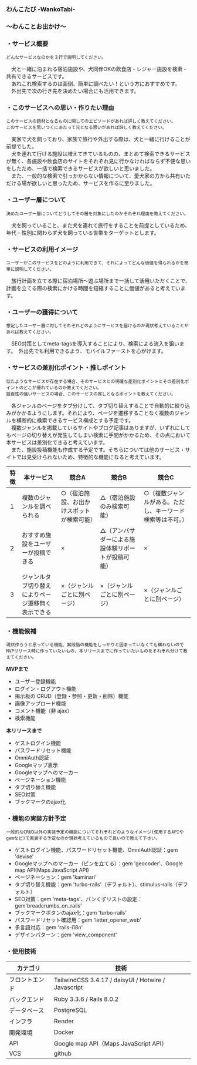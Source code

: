 ### わんこたび -WankoTabi-
### 〜わんことお出かけ〜


### ・サービス概要
`どんなサービスなのかを３行で説明してください。`

　犬と一緒に泊まれる宿泊施設や、犬同伴OKの飲食店・レジャー施設を検索・共有できるサービスです。<br>
　あれこれ検索するのは面倒、簡単に調べたい！という方におすすめです。<br>
　外出先で次の行き先を決めたい場合にも活用できます。

### ・このサービスへの思い・作りたい理由
`このサービスの題材となるものに関してのエピソードがあれば詳しく教えてください。`<br>
`このサービスを思いつくにあたって元となる思いがあれば詳しく教えてください。`

　実家で犬を飼っており、家族で旅行や外出する際は、犬と一緒に行けることが前提でした。<br>
　犬を連れて行ける施設は増えてきているものの、まとめて検索できるサービスが無く、各施設や飲食店のサイトをそれぞれ見に行かなければならず不便な思いをしたため、一括で検索できるサービスが欲しいと思いました。<br>
　また、一般的な検索で引っかからない情報について、愛犬家の方から共有いただける場が欲しいと思ったため、サービスを作るに至りました。

### ・ユーザー層について
`決めたユーザー層についてどうしてその層を対象にしたのかそれぞれ理由を教えてください。`

　犬を飼っていること、また犬を連れて旅行をすることを前提としているため、年代・性別に関わらず犬を飼っている世帯をターゲットとします。

### ・サービスの利用イメージ
`ユーザーがこのサービスをどのように利用できて、それによってどんな価値を得られるかを簡単に説明してください。`

　旅行計画を立てる際に宿泊場所〜遊ぶ場所まで一括して活用いただくことで、計画を立てる際の検索にかける時間を短縮することに価値があると考えています。

### ・ユーザーの獲得について
`想定したユーザー層に対してそれぞれどのようにサービスを届けるのか現状考えていることがあれば教えてください。`

　SEO対策としてmeta-tagsを導入することにより、検索による流入を狙います。　外出先でも利用できるよう、モバイルファーストを心がけます。

### ・サービスの差別化ポイント・推しポイント
`似たようなサービスが存在する場合、そのサービスとの明確な差別化ポイントとその差別化ポイントのどこが優れているのか教えてください。`<br>
`独自性の強いサービスの場合、このサービスの推しとなるポイントを教えてください。`

　各ジャンルのページをタブ分けして、タブ切り替えすることで自動的に絞り込みがかかるようにします。それにより、ページを遷移することなく複数のジャンルを横断的に検索できるサービス構成とする予定です。<br>
　複数ジャンルを掲載しているサイトやブログ記事はありますが、いずれにしてもページの切り替えが発生してしまい検索に手間がかかるため、その点において本サービスは差別化できると考えています。<br>
　また、施設投稿機能も作成する予定です。そちらについては他のサービス・サイトでは見受けられないため、特徴的な機能になると考えています。

|特徴|本サービス|競合A|競合B|競合C|
|---|--------|-----|-----|-----|
|１|複数のジャンルを調べられる|○（宿泊施設、お出かけスポットが検索可能）|△（宿泊施設のみ検索可能）|○（複数ジャンルがある。ただし、キーワード検索等は不可。）|
|２|おすすめ施設をユーザーが投稿できる|×|△（アンバサダーによる施設体験リポートが投稿可能）|×|
|３|ジャンルタブ切り替えによりページ遷移無く表示できる|×（ジャンルごとに別ページ）|×（ジャンルごとに別ページ）|×（ジャンルごとに別ページ）|


### ・機能候補
`現状作ろうと思っている機能、案段階の機能をしっかりと固まっていなくても構わないのでMVPリリース時に作っていたいもの、本リリースまでに作っていたいものをそれぞれ分けて教えてください。`

**MVPまで**<br>
- ユーザー登録機能
- ログイン・ログアウト機能
- 掲示板の CRUD（登録・参照・更新・削除）機能
- 画像アップロード機能
- コメント機能（非 ajax）
- 検索機能

**本リリースまで**<br>
- ゲストログイン機能
- パスワードリセット機能
- OmniAuth認証
- Googleマップ表示
- Googleマップへのマーカー
- ページネーション機能
- タブ切り替え機能
- SEO対策
- ブックマークのajax化

### ・機能の実装方針予定
`一般的なCRUD以外の実装予定の機能についてそれぞれどのようなイメージ(使用するAPIやgemなど)で実装する予定なのか現状考えているもので良いので教えて下さい。`

- ゲストログイン機能、パスワードリセット機能、OmniAuth認証：gem 'devise'
- Googleマップへのマーカー（ピンを立てる）：gem 'geocoder'、Google map API(Maps JavaScript API)
- ページネーション：gem 'kaminari'
- タブ切り替え機能：gem 'turbo-rails'（デフォルト）、stimulus-rails（デフォルト）
- SEO対策：gem 'meta-tags'、パンくずリストの設定：gem'breadcrumbs_on_rails'
- ブックマークボタンのajax化：gem 'turbo-rails'
- パスワードリセット確認用：gem 'letter_opener_web'
- 多言語対応：gem 'rails-i18n'
- デザインパターン：gem 'view_component'

### ・使用技術

| カテゴリ | 技術 |
| ---- | ---- |
| フロントエンド | TailwindCSS 3.4.17 / daisyUI / Hotwire / Javascript|
| バックエンド | Ruby 3.3.6 / Rails 8.0.2|
| データベース | PostgreSQL|
| インフラ | Render|
| 開発環境 | Docker|
| API | Google map API（Maps JavaScript API）|
| VCS | github|
